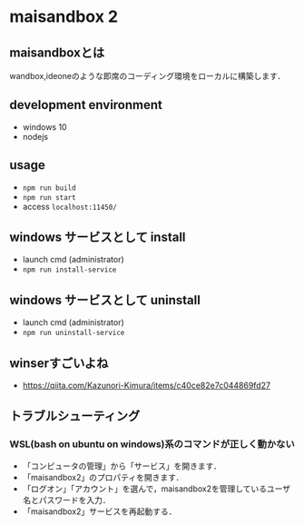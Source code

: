 
# maisandbox 2

## maisandboxとは

wandbox,ideoneのような即席のコーディング環境をローカルに構築します．

## development environment

- windows 10
- nodejs

## usage

- `npm run build`
- `npm run start`
- access `localhost:11450/`

## windows サービスとして install

- launch cmd (administrator)
- `npm run install-service`

## windows サービスとして uninstall

- launch cmd (administrator)
- `npm run uninstall-service`


## winserすごいよね

- https://qiita.com/Kazunori-Kimura/items/c40ce82e7c044869fd27

## トラブルシューティング

### WSL(bash on ubuntu on windows)系のコマンドが正しく動かない

- 「コンピュータの管理」から「サービス」を開きます．
- 「maisandbox2」のプロパティを開きます．
- 「ログオン」「アカウント」を選んで，maisandbox2を管理しているユーザ名とパスワードを入力．
- 「maisandbox2」サービスを再起動する．

